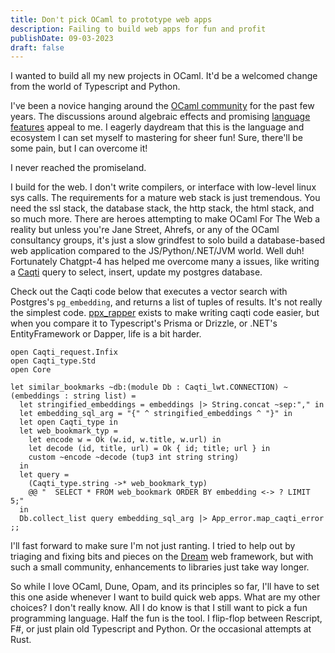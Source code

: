 ```yaml
---
title: Don't pick OCaml to prototype web apps
description: Failing to build web apps for fun and profit
publishDate: 09-03-2023
draft: false
---
```


I wanted to build all my new projects in OCaml. It'd be a welcomed change from
the world of Typescript and Python.

I've been a novice hanging around the
[OCaml community](https://discuss.ocaml.org/) for the past few years. The
discussions around algebraic effects and promising
[language features](https://discuss.ocaml.org/t/next-priority-for-ocaml/12561/110)
appeal to me. I eagerly daydream that this is the language and ecosystem I can
set myself to mastering for sheer fun! Sure, there'll be some pain, but I can
overcome it!

I never reached the promiseland.

I build for the web. I don't write compilers, or interface with low-level linux
sys calls. The requirements for a mature web stack is just tremendous. You need
the ssl stack, the database stack, the http stack, the html stack, and so much
more. There are heroes attempting to make OCaml For The Web a reality but unless
you're Jane Street, Ahrefs, or any of the OCaml consultancy groups, it's just a
slow grindfest to solo build a database-based web application compared to the
JS/Python/.NET/JVM world. Well duh! Fortunately Chatgpt-4 has helped me overcome
many a issues, like writing a [Caqti](https://github.com/paurkedal/ocaml-caqti)
query to select, insert, update my postgres database.

Check out the Caqti code below that executes a vector search with Postgres's
`pg_embedding`, and returns a list of tuples of results. It's not really the
simplest code. [ppx_rapper](https://github.com/roddyyaga/ppx_rapper) exists to
make writing caqti code easier, but when you compare it to Typescript's Prisma
or Drizzle, or .NET's EntityFramework or Dapper, life is a bit harder.

```
open Caqti_request.Infix
open Caqti_type.Std
open Core

let similar_bookmarks ~db:(module Db : Caqti_lwt.CONNECTION) ~(embeddings : string list) =
  let stringified_embeddings = embeddings |> String.concat ~sep:"," in
  let embedding_sql_arg = "{" ^ stringified_embeddings ^ "}" in
  let open Caqti_type in
  let web_bookmark_typ =
    let encode w = Ok (w.id, w.title, w.url) in
    let decode (id, title, url) = Ok { id; title; url } in
    custom ~encode ~decode (tup3 int string string)
  in
  let query =
    (Caqti_type.string ->* web_bookmark_typ)
    @@ "  SELECT * FROM web_bookmark ORDER BY embedding <-> ? LIMIT 5;"
  in
  Db.collect_list query embedding_sql_arg |> App_error.map_caqti_error
;;
```

I'll fast forward to make sure I'm not just ranting. I tried to help out by
triaging and fixing bits and pieces on the
[Dream](https://github.com/aantron/dream) web framework, but with such a small
community, enhancements to libraries just take way longer.

So while I love OCaml, Dune, Opam, and its principles so far, I'll have to set
this one aside whenever I want to build quick web apps. What are my other
choices? I don't really know. All I do know is that I still want to pick a fun
programming language. Half the fun is the tool. I flip-flop between Rescript,
F#, or just plain old Typescript and Python. Or the occasional attempts at Rust.
